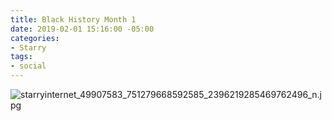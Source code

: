 ```yaml
---
title: Black History Month 1
date: 2019-02-01 15:16:00 -05:00
categories:
- Starry
tags:
- social
---
```


![starryinternet_49907583_751279668592585_2396219285469762496_n.jpg](/uploads/starryinternet_49907583_751279668592585_2396219285469762496_n.jpg)